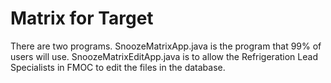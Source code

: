 # Matrix for Target
There are two programs. SnoozeMatrixApp.java is the program that 99% of users will use. SnoozeMatrixEditApp.java is to allow the Refrigeration Lead Specialists in FMOC to edit the files in the database. 
